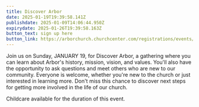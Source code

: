 ```yaml
---
title: Discover Arbor
date: 2025-01-19T19:39:58.141Z
publishdate: 2025-01-09T14:06:44.950Z
expirydate: 2025-01-26T19:39:58.163Z
button_text: sign up here
button_link: https://arborchurch.churchcenter.com/registrations/events/2704343
---
```

Join us on Sunday, JANUARY 19, for Discover Arbor, a gathering where you can learn about Arbor's history, mission, vision, and values. You'll also have the opportunity to ask questions and meet others who are new to our community. Everyone is welcome, whether you're new to the church or just interested in learning more. Don't miss this chance to discover next steps for getting more involved in the life of our church.

Childcare available for the duration of this event.